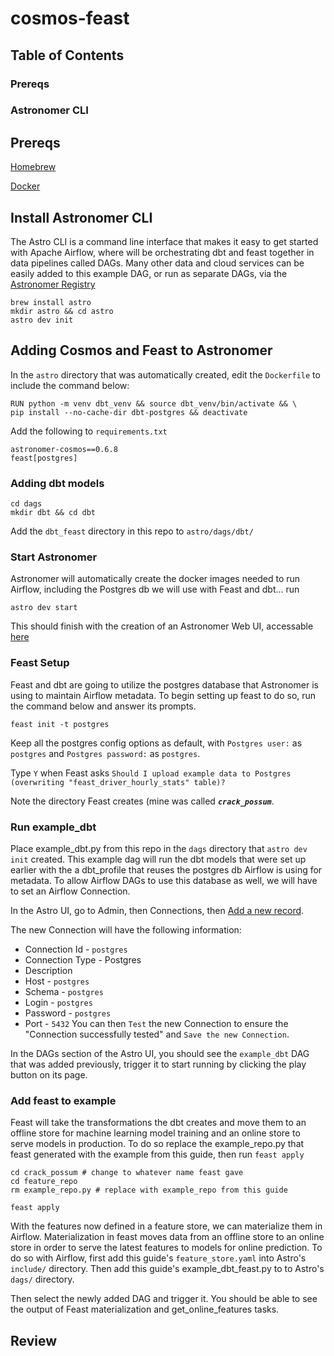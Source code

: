 # cosmos-feast

## Table of Contents
### Prereqs
### Astronomer CLI

## Prereqs
[Homebrew](https://brew.sh/)

[Docker](https://docs.docker.com/desktop/install/mac-install/)

## Install Astronomer CLI
The Astro CLI is a command line interface that makes it easy to get started with Apache Airflow, where will be orchestrating dbt and feast together in data pipelines called DAGs. Many other data and cloud services can be easily added to this example DAG, or run as separate DAGs, via the [Astronomer Registry](https://registry.astronomer.io/)

```
brew install astro
mkdir astro && cd astro
astro dev init
```

## Adding Cosmos and Feast to Astronomer
In the `astro` directory that was automatically created, edit the `Dockerfile` to include the command below:

```
RUN python -m venv dbt_venv && source dbt_venv/bin/activate && \
pip install --no-cache-dir dbt-postgres && deactivate
```

Add the following to `requirements.txt`
```
astronomer-cosmos==0.6.8
feast[postgres]
```
### Adding dbt models 
```
cd dags
mkdir dbt && cd dbt
```

Add the `dbt_feast` directory in this repo to `astro/dags/dbt/`

### Start Astronomer
Astronomer will automatically create the docker images needed to run Airflow, including the Postgres db we will use with Feast and dbt... run
```
astro dev start
```
This should finish with the creation of an Astronomer Web UI, accessable [here](http://localhost:8080/)
### Feast Setup
Feast and dbt are going to utilize the postgres database that Astronomer is using to maintain Airflow metadata. To begin setting up feast to do so, run the command below and answer its prompts.

```
feast init -t postgres
```
Keep all the postgres config options as default, with `Postgres user:` as `postgres` and `Postgres password:` as `postgres`.

Type `Y` when Feast asks `Should I upload example data to Postgres (overwriting "feast_driver_hourly_stats" table)?`

Note the directory Feast creates (mine was called ***`crack_possum`***.

### Run example_dbt
Place example_dbt.py from this repo in the `dags` directory that `astro dev init` created. This example dag will run the dbt models that were set up earlier with the a dbt_profile that reuses the postgres db Airflow is using for metadata. To allow Airflow DAGs to use this database as well, we will have to set an Airflow Connection.

In the Astro UI, go to Admin, then Connections, then [Add a new record](http://localhost:8080/connection/add). 

The new Connection will have the following information:
 * Connection Id - `postgres`
 * Connection Type - Postgres
 * Description
 * Host - `postgres`
 * Schema - `postgres`
 * Login - `postgres`
 * Password - `postgres`
 * Port - `5432`
You can then `Test` the new Connection to ensure the "Connection successfully tested" and `Save the new Connection`.

In the DAGs section of the Astro UI, you should see the `example_dbt` DAG that was added previously, trigger it to start running by clicking the play button on its page.

### Add feast to example 
Feast will take the transformations the dbt creates and move them to an offline store for machine learning model training and an online store to serve models in production. To do so replace the example_repo.py that feast generated with the example from this guide, then run `feast apply`

```
cd crack_possum # change to whatever name feast gave
cd feature_repo
rm example_repo.py # replace with example_repo from this guide
```

```
feast apply
```

With the features now defined in a feature store, we can materialize them in Airflow. Materialization in feast moves data from an offline store to an online store in order to serve the latest features to models for online prediction. To do so with Airflow, first add this guide's `feature_store.yaml` into Astro's `include/` directory. Then add this guide's example_dbt_feast.py to to Astro's `dags/` directory.

Then select the newly added DAG and trigger it. You should be able to see the output of Feast materialization and get_online_features tasks.

## Review




